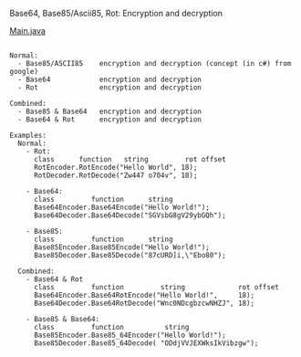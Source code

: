 Base64, Base85/Ascii85, Rot: Encryption and decryption<br>

[Main.java]()

<pre><code>
Normal:
  - Base85/ASCII85    encryption and decryption (concept (in c#) from google)
  - Base64            encryption and decryption
  - Rot               encryption and decryption

Combined:
  - Base85 & Base64   encryption and decryption
  - Base64 & Rot      encryption and decryption
  
Examples:
  Normal:
    - Rot:
      class      function   string         rot offset
      RotEncoder.RotEncode("Hello World", 18);
      RotDecoder.RotDecode("Zw447 o704v", 18);

    - Base64:
      class         function      string
      Base64Encoder.Base64Encode("Hello World!");
      Base64Decoder.Base64Decode("SGVsbG8gV29ybGQh");

    - Base85:
      class         function      string
      Base85Encoder.Base85Encode("Hello World!");
      Base85Decoder.Base85Decode("87cURD]i,\"Ebo80");
  
  Combined:
    - Base64 & Rot
      class         function         string             rot offset
      Base64Encoder.Base64RotEncode("Hello World!",     18);
      Base64Decoder.Base64RotDecode("Wnc0NDcgbzcwNHZJ", 18);

    - Base85 & Base64:
      class         function          string
      Base85Encoder.Base85_64Encoder("Hello World!");
      Base85Decoder.Base85_64Decode( "ODdjVVJEXWksIkVibzgw");
  
</code></pre>
